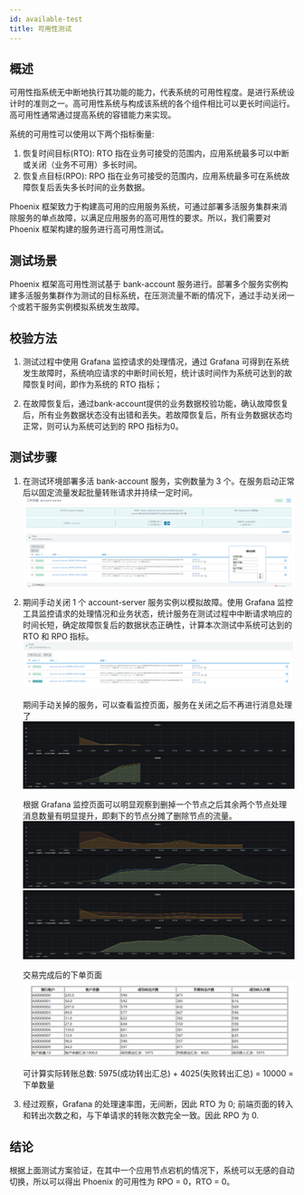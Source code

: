 ```yaml
---
id: available-test
title: 可用性测试
---
```


## 概述


可用性指系统无中断地执行其功能的能力，代表系统的可用性程度。是进行系统设计时的准则之一。高可用性系统与构成该系统的各个组件相比可以更长时间运行。高可用性通常通过提高系统的容错能力来实现。

系统的可用性可以使用以下两个指标衡量:

1. 恢复时间目标(RTO): RTO 指在业务可接受的范围内，应用系统最多可以中断或关闭（业务不可用）多长时间。
2. 恢复点目标(RPO): RPO 指在业务可接受的范围内，应用系统最多可在系统故障恢复后丢失多长时间的业务数据。

Phoenix 框架致力于构建高可用的应用服务系统，可通过部署多活服务集群来消除服务的单点故障，以满足应用服务的高可用性的要求。所以，我们需要对 Phoenix 框架构建的服务进行高可用性测试。

## 测试场景

Phoenix 框架高可用性测试基于 bank-account 服务进行。部署多个服务实例构建多活服务集群作为测试的目标系统，在压测流量不断的情况下，通过手动关闭一个或若干服务实例模拟系统发生故障。

## 校验方法

1. 测试过程中使用 Grafana 监控请求的处理情况，通过 Grafana 可得到在系统发生故障时，系统响应请求的中断时间长短，统计该时间作为系统可达到的故障恢复时间，即作为系统的 RTO 指标；

2. 在故障恢复后，通过bank-account提供的业务数据校验功能，确认故障恢复后，所有业务数据状态没有出错和丢失。若故障恢复后，所有业务数据状态均正常，则可认为系统可达到的 RPO 指标为0。

## 测试步骤

 1. 在测试环境部署多活 bank-account 服务，实例数量为 3 个。在服务启动正常后以固定流量发起批量转账请求并持续一定时间。
    ![show](../../assets/phoenix2.x/phoenix-test/available/012.png)

 2. 期间手动关闭 1 个 account-server 服务实例以模拟故障。使用 Grafana 监控工具监控请求的处理情况和业务状态，统计服务在测试过程中中断请求响应的时间长短，确定故障恢复后的数据状态正确性，计算本次测试中系统可达到的 RTO 和 RPO 指标。
    ![show](../../assets/phoenix2.x/phoenix-test/available/014.png)
    
    期间手动关掉的服务，可以查看监控页面，服务在关闭之后不再进行消息处理了
    ![show](../../assets/phoenix2.x/phoenix-test/available/004.png)
    
    根据 Grafana 监控页面可以明显观察到删掉一个节点之后其余两个节点处理消息数量有明显提升，即剩下的节点分摊了删除节点的流量。
    ![show](../../assets/phoenix2.x/phoenix-test/available/013.png)
    ![show](../../assets/phoenix2.x/phoenix-test/available/015.png)
    
    交易完成后的下单页面
    ![show](../../assets/phoenix2.x/phoenix-test/available/010.png)
    
    可计算实际转账总数: 5975(成功转出汇总) + 4025(失败转出汇总) = 10000 = 下单数量
    
 3. 经过观察，Grafana 的处理速率图，无间断，因此 RTO 为 0; 前端页面的转入和转出次数之和，与下单请求的转账次数完全一致。因此 RPO 为 0.

## 结论

根据上面测试方案验证，在其中一个应用节点宕机的情况下，系统可以无感的自动切换，所以可以得出 Phoenix 的可用性为 RPO = 0，RTO = 0。
